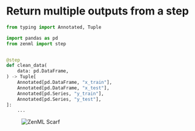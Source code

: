 # Return multiple outputs from a step

```python
from typing import Annotated, Tuple

import pandas as pd
from zenml import step


@step
def clean_data(
    data: pd.DataFrame,
) -> Tuple[
    Annotated[pd.DataFrame, "x_train"],
    Annotated[pd.DataFrame, "x_test"],
    Annotated[pd.Series, "y_train"],
    Annotated[pd.Series, "y_test"],
]:
    ...
```
<!-- For scarf -->
<figure><img alt="ZenML Scarf" referrerpolicy="no-referrer-when-downgrade" src="https://static.scarf.sh/a.png?x-pxid=f0b4f458-0a54-4fcd-aa95-d5ee424815bc" /></figure>


